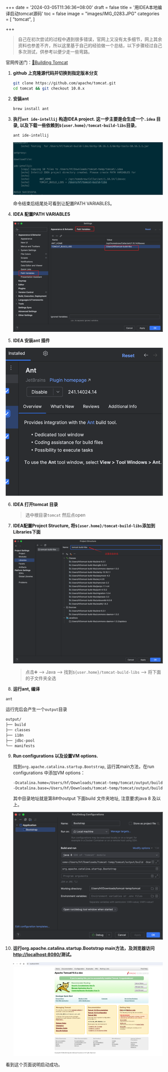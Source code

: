 +++
date = '2024-03-05T11:36:36+08:00'
draft = false
title = '用IDEA本地编译启动tomcat源码'
toc = false
image = "images/IMG_0283.JPG"
categories = [
    "tomcat",
]

+++

> 自己在初次尝试的过程中遇到很多错误，官网上又没有太多细节，网上其余资料也参差不齐，所以这里基于自己的经验做一个总结，以下步骤经过自己多次测试，供参考以便少走一些弯路。

官网传送门：[🚪Building Tomcat](https://tomcat.apache.org/tomcat-10.1-doc/building.html)

1. **github 上克隆源代码并切换到指定版本分支**

   ```bash
   git clone https://github.com/apache/tomcat.git
   cd tomcat && git checkout 10.0.x
   ```

2. **安装ant**

   ```bash
   brew install ant
   ```

3. **执行`ant ide-intellij` 构造IDEA project. 这一步主要是会生成一个`.idea` 目录, 以及下载一些依赖到`${user.home}/tomcat-build-libs`目录**。

   ```bash
   ant ide-intellij
   ```

   ![image-20240305115909266](images/image-20240305115909266.png)

   命令结束后结尾处可看到让配置PATH VARIABLES。

4. **IDEA 配置PATH VARIABLES**

   ![image-20240305120111994](images/image-20240305120111994.png)

5. **IDEA 安装ant 插件**

![image-20240305115210952](images/image-20240305115210952.png)

6. **IDEA 打开tomcat 目录**

   > 选中根目录`tomcat` 然后点open

7. **IDEA配置Project Structure,  将`${user.home}/tomcat-build-libs`添加到Libraries下面**

   ![image-20240305123325791](images/image-20240305123325791.png)

   > 点击➕ —> Java —> 找到`${user.home}/tomcat-build-libs` —> 将下面的子文件夹全选 

8. **运行ant, 编译**

```bash
ant
```

运行完后会产生一个`output`目录

```html
output/
├── build
├── classes
├── i18n
├── jdbc-pool
└── manifests
```

9. **Run configurations 以及设置VM options.**

   找到`org.apache.catalina.startup.Bootstrap`, 运行其main方法，在run configurations 中添加VM options：

   ```html
   -Dcatalina.home=/Users/hf/Downloads/tomcat-temp/tomcat/output/build
   -Dcatalina.base=/Users/hf/Downloads/tomcat-temp/tomcat/output/build
   ```

   其中目录地址就是第8#中output 下面build 文件夹地址, 注意要求java 8 及以上。

   ![image-20240306111010493](images/image-20240306111010493.png)

10. **运行org.apache.catalina.startup.Bootstrap main方法，及浏览器访问[http://localhost:8080/](http://localhost:8080/)测试。**

    ![image-20240305124034373](images/image-20240305124034373.png)

看到这个页面说明启动成功。
